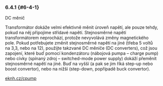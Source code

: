 ### 6.4.1 {#6-4-1}

DC měnič

Transformátor dokáže velmi efektivně měnit úroveň napětí, ale pouze tehdy, pokud na něj připojíme střídavé napětí. Stejnosměrné napětí transformátorem neprochází, protože nevyvolává změny magnetického pole. Pokud potřebujete změnit stejnosměrné napětí na jiné (třeba 5 voltů na 3,3, nebo na 12), použijte takzvané DC měniče (DC converters), což jsou zapojení, které buď pomocí kondenzátoru (nábojová pumpa – charge pump) nebo cívky (spínaný zdroj – switched-mode power supply) dokáží přeměnit stejnosměrné napětí na jiné. Buď na vyšší (a pak se jim říká step-up nebo boost convertor), nebo na nižší (step-down, popřípadě buck convertor).

[eknh.cz/cpump](https://eknh.cz/cpump)